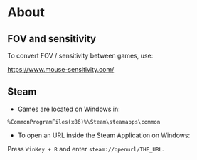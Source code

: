 # About


## FOV and sensitivity

To convert FOV / sensitivity between games, use:

<https://www.mouse-sensitivity.com/>


## Steam

- Games are located on Windows in:

```
%CommonProgramFiles(x86)%\Steam\steamapps\common
```

- To open an URL inside the Steam Application on Windows:

Press ``` WinKey + R ``` and enter ``` steam://openurl/THE_URL ```.
